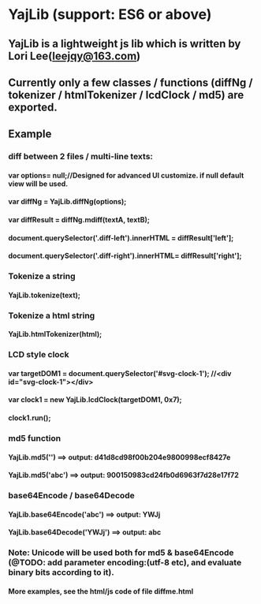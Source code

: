 # YajLib (support: ES6 or above)
## YajLib is a lightweight js lib which is written by Lori Lee(leejqy@163.com)
## Currently only a few classes / functions (diffNg / tokenizer / htmlTokenizer / lcdClock / md5) are exported.
## Example
### diff between 2 files / multi-line texts:
#### var options= null;//Designed for advanced UI customize. if null default view will be used.
#### var diffNg = YajLib.diffNg(options);
#### var diffResult = diffNg.mdiff(textA, textB);
#### document.querySelector('.diff-left').innerHTML = diffResult['left'];
#### document.querySelector('.diff-right').innerHTML= diffResult['right'];
### Tokenize a string
#### YajLib.tokenize(text);
### Tokenize a html string
#### YajLib.htmlTokenizer(html);
###  LCD style clock
#### var targetDOM1 = document.querySelector('#svg-clock-1'); //<div id="svg-clock-1"&gt;&lt;/div&gt;
#### var clock1 = new YajLib.lcdClock(targetDOM1, 0x7);
#### clock1.run();
### md5 function
#### YajLib.md5('')    ==>  output: d41d8cd98f00b204e9800998ecf8427e
#### YajLib.md5('abc') ==>  output: 900150983cd24fb0d6963f7d28e17f72
### base64Encode / base64Decode
#### YajLib.base64Encode('abc')  ==> output: YWJj
#### YajLib.base64Decode('YWJj') ==> output: abc
### Note: Unicode will be used both for md5 & base64Encode (@TODO: add parameter encoding:(utf-8 etc), and evaluate binary bits according to it).
#### More examples, see the html/js code of file diffme.html
